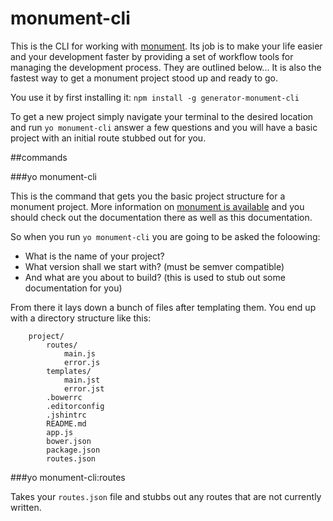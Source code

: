 # monument-cli
This is the CLI for working with [monument](http://monument.ansble.com). Its job is to make your life easier and your development faster by providing a set of workflow tools for managing the development process. They are outlined below... It is also the fastest way to get a monument project stood up and ready to go.

You use it by first installing it: `npm install -g generator-monument-cli`

To get a new project simply navigate your terminal to the desired location and run `yo monument-cli` answer a few questions and you will have a basic project with an initial route stubbed out for you.

##commands

###yo monument-cli

This is the command that gets you the basic project structure for a monument project. More information on [monument is available](http://monument.ansble.com) and you should check out the documentation there as well as this documentation.

So when you run `yo monument-cli` you are going to be asked the foloowing:
- What is the name of your project?
- What version shall we start with? (must be semver compatible)
- And what are you about to build? (this is used to stub out some documentation for you)

From there it lays down a bunch of files after templating them. You end up with a directory structure like this:


````
	project/
		routes/
			main.js
			error.js
		templates/
			main.jst
			error.jst
		.bowerrc
		.editorconfig
		.jshintrc
		README.md
		app.js
		bower.json
		package.json
		routes.json
````

###yo monument-cli:routes

Takes your `routes.json` file and stubbs out any routes that are not currently written.



